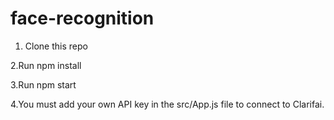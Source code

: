# face-recognition

1. Clone this repo

2.Run npm install

3.Run npm start

4.You must add your own API key in the src/App.js file to connect to Clarifai.
